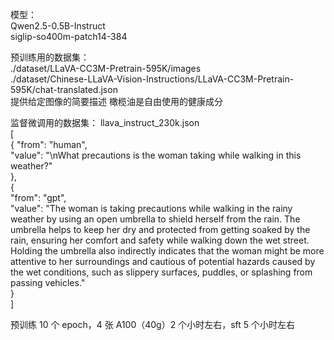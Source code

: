 模型：  
    Qwen2.5-0.5B-Instruct  
    siglip-so400m-patch14-384
  
预训练用的数据集：  
    ./dataset/LLaVA-CC3M-Pretrain-595K/images  
    ./dataset/Chinese-LLaVA-Vision-Instructions/LLaVA-CC3M-Pretrain-595K/chat-translated.json  
    提供给定图像的简要描述
    橄榄油是自由使用的健康成分  

监督微调用的数据集：
    llava_instruct_230k.json  
    [  
    {
    "from": "human",  
    "value": "<image>\nWhat precautions is the woman taking while walking in this weather?"  
    },  
    {  
    "from": "gpt",  
    "value": "The woman is taking precautions while walking in the rainy weather by using an open umbrella to shield herself from the rain. The umbrella helps to keep her dry and protected from getting soaked by the rain, ensuring her comfort and safety while walking down the wet street. Holding the umbrella also indirectly indicates that the woman might be more attentive to her surroundings and cautious of potential hazards caused by the wet conditions, such as slippery surfaces, puddles, or splashing from passing vehicles."  
    }  
    ]   

预训练 10 个 epoch，4 张 A100（40g）2 个小时左右，sft 5 个小时左右